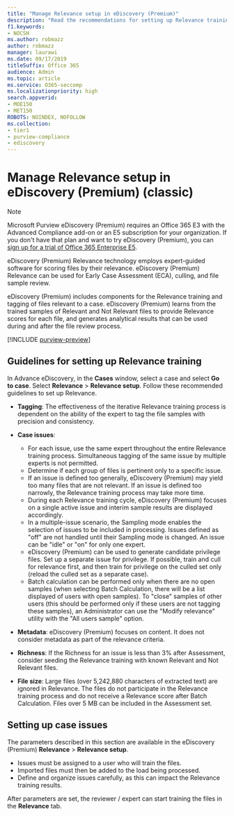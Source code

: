 ```yaml
---
title: "Manage Relevance setup in eDiscovery (Premium)"
description: "Read the recommendations for setting up Relevance training in eDiscovery (Premium) to score files by their relevance and generate analytical results."
f1.keywords:
- NOCSH
ms.author: robmazz
author: robmazz
manager: laurawi
ms.date: 09/17/2019
titleSuffix: Office 365
audience: Admin
ms.topic: article
ms.service: O365-seccomp
ms.localizationpriority: high
search.appverid: 
- MOE150
- MET150
ROBOTS: NOINDEX, NOFOLLOW
ms.collection:
- tier1
- purview-compliance
- ediscovery
---
```


# Manage Relevance setup in eDiscovery (Premium) (classic)

> [!NOTE]
> Microsoft Purview eDiscovery (Premium) requires an Office 365 E3 with the Advanced Compliance add-on or an E5 subscription for your organization. If you don't have that plan and want to try eDiscovery (Premium), you can [sign up for a trial of Office 365 Enterprise E5](https://go.microsoft.com/fwlink/p/?LinkID=698279). 
  
 eDiscovery (Premium) Relevance technology employs expert-guided software for scoring files by their relevance. eDiscovery (Premium) Relevance can be used for Early Case Assessment (ECA), culling, and file sample review. 
  
 eDiscovery (Premium) includes components for the Relevance training and tagging of files relevant to a case. eDiscovery (Premium) learns from the trained samples of Relevant and Not Relevant files to provide Relevance scores for each file, and generates analytical results that can be used during and after the file review process. 
  
[!INCLUDE [purview-preview](../includes/purview-preview.md)]

## Guidelines for setting up Relevance training

 In Advance eDiscovery, in the **Cases** window, select a case and select **Go to case**. Select **Relevance** \> **Relevance setup**. Follow these recommended guidelines to set up Relevance. 
  
- **Tagging**: The effectiveness of the iterative Relevance training process is dependent on the ability of the expert to tag the file samples with precision and consistency.

- **Case issues**:
  
  - For each issue, use the same expert throughout the entire Relevance training process. Simultaneous tagging of the same issue by multiple experts is not permitted.
  - Determine if each group of files is pertinent only to a specific issue.
  - If an issue is defined too generally, eDiscovery (Premium) may yield too many files that are not relevant. If an issue is defined too narrowly, the Relevance training process may take more time. 
  - During each Relevance training cycle, eDiscovery (Premium) focuses on a single active issue and interim sample results are displayed accordingly.
  - In a multiple-issue scenario, the Sampling mode enables the selection of issues to be included in processing. Issues defined as "off" are not handled until their Sampling mode is changed. An issue can be "idle" or "on" for only one expert.
  - eDiscovery (Premium) can be used to generate candidate privilege files. Set up a separate issue for privilege. If possible, train and cull for relevance first, and then train for privilege on the culled set only (reload the culled set as a separate case). 
  - Batch calculation can be performed only when there are no open samples (when selecting Batch Calculation, there will be a list displayed of users with open samples). To "close" samples of other users (this should be performed only if these users are not tagging these samples), an Administrator can use the "Modify relevance" utility with the "All users sample" option.

- **Metadata**: eDiscovery (Premium) focuses on content. It does not consider metadata as part of the relevance criteria.

- **Richness**: If the Richness for an issue is less than 3% after Assessment, consider seeding the Relevance training with known Relevant and Not Relevant files.

- **File size**: Large files (over 5,242,880 characters of extracted text) are ignored in Relevance. The files do not participate in the Relevance training process and do not receive a Relevance score after Batch Calculation. Files over 5 MB can be included in the Assessment set.

## Setting up case issues

The parameters described in this section are available in the eDiscovery (Premium) **Relevance** \> **Relevance setup**.
  
- Issues must be assigned to a user who will train the files.
- Imported files must then be added to the load being processed.
- Define and organize issues carefully, as this can impact the Relevance training results.

After parameters are set, the reviewer / expert can start training the files in the **Relevance** tab.
